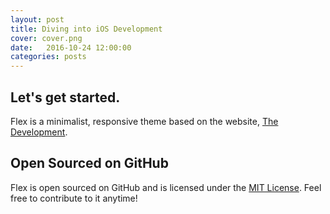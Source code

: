 ```yaml
---
layout: post
title: Diving into iOS Development
cover: cover.png
date:   2016-10-24 12:00:00
categories: posts
---
```


## Let's get started.

Flex is a minimalist, responsive theme based on the website, [The Development](http://thedevelopment.co).

## Open Sourced on GitHub

Flex is open sourced on GitHub and is licensed under the [MIT License](http://opensource.org/licenses/MIT). Feel free to contribute to it anytime!
